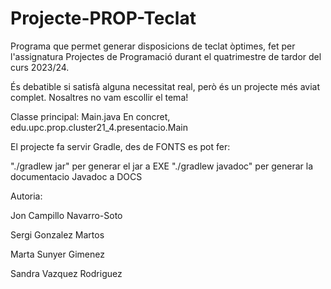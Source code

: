 # Projecte-PROP-Teclat

Programa que permet generar disposicions de teclat òptimes, fet per l'assignatura Projectes de Programació durant el quatrimestre de tardor del curs 2023/24.

És debatible si satisfà alguna necessitat real, però és un projecte més aviat complet. Nosaltres no vam escollir el tema!

Classe principal: Main.java
En concret, edu.upc.prop.cluster21_4.presentacio.Main

El projecte fa servir Gradle, des de FONTS es pot fer:

"./gradlew jar" per generar el jar a EXE
"./gradlew javadoc" per generar la documentacio Javadoc a DOCS

Autoria:

<p>Jon Campillo Navarro-Soto</p>
<p>Sergi Gonzalez Martos</p>
<p>Marta Sunyer Gimenez</p>
<p>Sandra Vazquez Rodriguez</p>